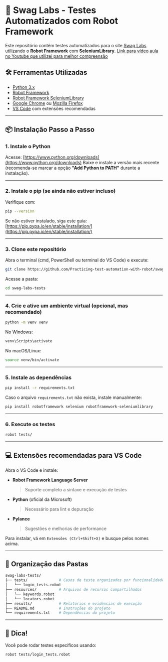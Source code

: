 # 🧪 Swag Labs - Testes Automatizados com Robot Framework

Este repositório contém testes automatizados para o site [Swag Labs](https://www.saucedemo.com/) utilizando o **Robot Framework** com **SeleniumLibrary**.
[Link para vídeo aula no Youtube que utilizei para melhor compreensão](https://www.youtube.com/watch?v=wdtqpQrQ598&list=PL5ipcSFH2tk8RWxtvuaOK-qpdAvlWkSoo)

## 🛠️ Ferramentas Utilizadas

* [Python 3.x](https://www.python.org/)
* [Robot Framework](https://robotframework.org/)
* [Robot Framework SeleniumLibrary](https://github.com/robotframework/SeleniumLibrary)
* [Google Chrome](https://www.google.com/chrome/) ou [Mozilla Firefox](https://www.mozilla.org/firefox/)
* [VS Code](https://code.visualstudio.com/) com extensões recomendadas

---

## 📦 Instalação Passo a Passo

### 1. Instale o Python

Acesse: [https://www.python.org/downloads](https://www.python.org/downloads)
Baixe e instale a versão mais recente (recomenda-se marcar a opção **"Add Python to PATH"** durante a instalação).

---

### 2. Instale o pip (se ainda não estiver incluso)

Verifique com:

```bash
pip --version
```

Se não estiver instalado, siga este guia: [https://pip.pypa.io/en/stable/installation/](https://pip.pypa.io/en/stable/installation/)

---

### 3. Clone este repositório

Abra o terminal (cmd, PowerShell ou terminal do VS Code) e execute:

```bash
git clone https://github.com/Practicing-test-automation-with-robot/swag-labs-tests.git
```

Acesse a pasta:

```bash
cd swag-labs-tests
```

---

### 4. Crie e ative um ambiente virtual (opcional, mas recomendado)

```bash
python -m venv venv
```

No Windows:

```bash
venv\Scripts\activate
```

No macOS/Linux:

```bash
source venv/bin/activate
```

---

### 5. Instale as dependências

```bash
pip install -r requirements.txt
```

Caso o arquivo `requirements.txt` não exista, instale manualmente:

```bash
pip install robotframework selenium robotframework-seleniumlibrary
```

---

### 6. Execute os testes

```bash
robot tests/
```

---

## 💻 Extensões recomendadas para VS Code

Abra o VS Code e instale:

* **Robot Framework Language Server**

  > Suporte completo a sintaxe e execução de testes

* **Python** (oficial da Microsoft)

  > Necessário para lint e depuração

* **Pylance**

  > Sugestões e melhorias de performance

Para instalar, vá em `Extensões (Ctrl+Shift+X)` e busque pelos nomes acima.

---

## 📁 Organização das Pastas

```bash
swag-labs-tests/
├── tests/              # Casos de teste organizados por funcionalidades
│   └── login_tests.robot
├── resources/          # Arquivos de recursos compartilhados
│   └── keywords.robot
│   └── locators.robot
├── results/            # Relatórios e evidências de execução
├── README.md           # Instruções do projeto
└── requirements.txt    # Dependências do projeto
```

---

## 🧪 Dica!

Você pode rodar testes específicos usando:

```bash
robot tests/login_tests.robot
```


